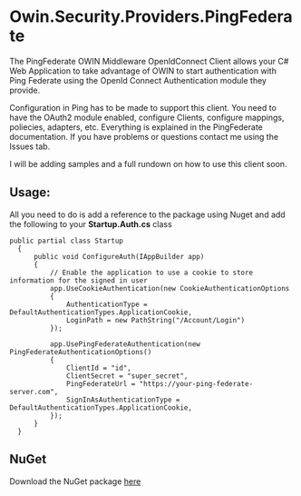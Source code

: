 # Owin.Security.Providers.PingFederate

The PingFederate OWIN Middleware OpenIdConnect Client allows your C# Web Application to take advantage of OWIN to start authentication with Ping Federate using the OpenId Connect Authentication module they provide.

Configuration in Ping has to be made to support this client. You need to have the OAuth2 module enabled, configure Clients, configure mappings, poliecies, adapters, etc. Everything is explained in the PingFederate documentation. If you have problems or questions contact me using the Issues tab.

I will be adding samples and a full rundown on how to use this client soon. 

## Usage:

All you need to do is add a reference to the package using Nuget and add the following to your **Startup.Auth.cs** class 

    public partial class Startup
      {
          public void ConfigureAuth(IAppBuilder app)
          {
              // Enable the application to use a cookie to store information for the signed in user
              app.UseCookieAuthentication(new CookieAuthenticationOptions
              {
                  AuthenticationType = DefaultAuthenticationTypes.ApplicationCookie,
                  LoginPath = new PathString("/Account/Login")
              });
              
              app.UsePingFederateAuthentication(new PingFederateAuthenticationOptions()
              {
                  ClientId = "id",
                  ClientSecret = "super_secret",
                  PingFederateUrl = "https://your-ping-federate-server.com",
                  SignInAsAuthenticationType = DefaultAuthenticationTypes.ApplicationCookie,
              });
          }
      }
      
      

## NuGet

Download the NuGet package [here](http://bit.ly/OpenIDConnect)



